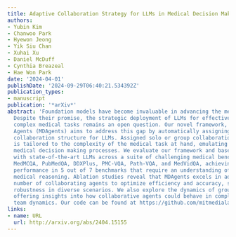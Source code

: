 ```yaml
---
title: Adaptive Collaboration Strategy for LLMs in Medical Decision Making
authors:
- Yubin Kim
- Chanwoo Park
- Hyewon Jeong
- Yik Siu Chan
- Xuhai Xu
- Daniel McDuff
- Cynthia Breazeal
- Hae Won Park
date: '2024-04-01'
publishDate: '2024-09-29T06:40:21.534392Z'
publication_types:
- manuscript
publication: '*arXiv*'
abstract: 'Foundation models have become invaluable in advancing the medical field.
  Despite their promise, the strategic deployment of LLMs for effective utility in
  complex medical tasks remains an open question. Our novel framework, Medical Decision-making
  Agents (MDAgents) aims to address this gap by automatically assigning the effective
  collaboration structure for LLMs. Assigned solo or group collaboration structure
  is tailored to the complexity of the medical task at hand, emulating real-world
  medical decision making processes. We evaluate our framework and baseline methods
  with state-of-the-art LLMs across a suite of challenging medical benchmarks: MedQA,
  MedMCQA, PubMedQA, DDXPlus, PMC-VQA, Path-VQA, and MedVidQA, achieving the best
  performance in 5 out of 7 benchmarks that require an understanding of multi-modal
  medical reasoning. Ablation studies reveal that MDAgents excels in adapting the
  number of collaborating agents to optimize efficiency and accuracy, showcasing its
  robustness in diverse scenarios. We also explore the dynamics of group consensus,
  offering insights into how collaborative agents could behave in complex clinical
  team dynamics. Our code can be found at https://github.com/mitmedialab/MDAgents.'
links:
- name: URL
  url: http://arxiv.org/abs/2404.15155
---
```

